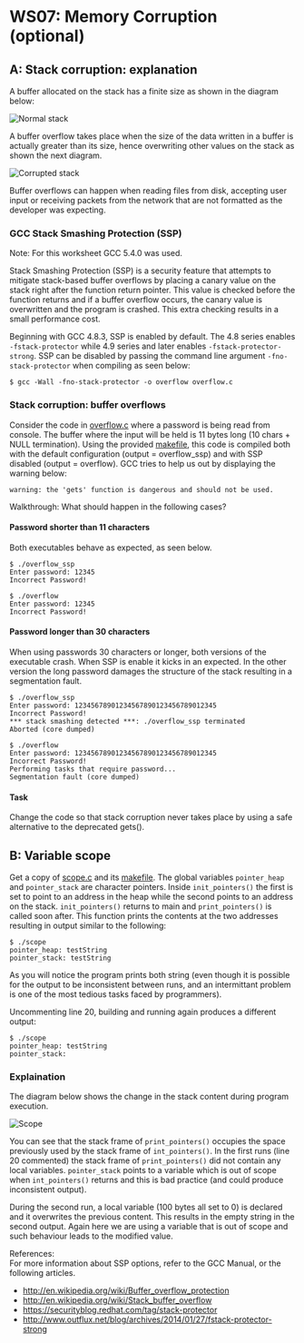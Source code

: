 # WS07: Memory Corruption (optional)

## A: Stack corruption: explanation

A buffer allocated on the stack has a finite size as shown in the diagram below:

![Normal stack](./images/ws7_1.png "Normal Stack")

A buffer overflow takes place when the size of the data written in a buffer is actually greater than its size, hence overwriting other values on the stack as shown the next diagram.

![Corrupted stack](./images/ws7_2.png "Corrupted Stack")

Buffer overflows can happen when reading files from disk, accepting user input or receiving packets from the network that are not formatted as the developer was expecting.

### GCC Stack Smashing Protection (SSP)
Note: For this worksheet GCC 5.4.0 was used.

Stack Smashing Protection (SSP) is a security feature that attempts to mitigate stack-based buffer overflows by placing a canary value on the stack right after the function return pointer. This value is checked before the function returns and if a buffer overflow occurs, the canary value is overwritten and the program is crashed. This extra checking results in a small performance cost.

Beginning with GCC 4.8.3, SSP is enabled by default. The 4.8 series enables ```-fstack-protector``` while 4.9 series and later enables ```-fstack-protector-strong```. SSP can be disabled by passing the command line argument ```-fno-stack-protector``` when compiling as seen below:

```$ gcc -Wall -fno-stack-protector -o overflow overflow.c```

### Stack corruption: buffer overflows 
Consider the code in [overflow.c](./7a/overflow.c) where a password is being read from console. The buffer where the input will be held is 11 bytes long (10 chars + NULL termination). Using the provided [makefile](./7a/makefile), this code is compiled both with the default configuration (output = overflow_ssp) and with SSP disabled (output = overflow). GCC tries to help us out by displaying the warning below:

```warning: the 'gets' function is dangerous and should not be used.```

Walkthrough: What should happen in the following cases?

#### Password shorter than 11 characters
Both executables behave as expected, as seen below.
```
$ ./overflow_ssp
Enter password: 12345
Incorrect Password!

$ ./overflow
Enter password: 12345
Incorrect Password!
```
#### Password longer than 30 characters
When using passwords 30 characters or longer, both versions of the executable crash. When SSP is enable it kicks in an expected. In the other version the long password damages the structure of the stack resulting in a segmentation fault.
```
$ ./overflow_ssp
Enter password: 12345678901234567890123456789012345
Incorrect Password!
*** stack smashing detected ***: ./overflow_ssp terminated
Aborted (core dumped)

$ ./overflow
Enter password: 12345678901234567890123456789012345
Incorrect Password!
Performing tasks that require password...
Segmentation fault (core dumped)
```
#### Task
Change the code so that stack corruption never takes place by using a safe alternative to the deprecated gets().

## B: Variable scope
Get a copy of [scope.c](./7b/scope.c) and its [makefile](./7b/makefile). The global variables ```pointer_heap``` and ```pointer_stack``` are character pointers. Inside ```init_pointers()``` the first is set to point to an address in the heap while the second points to an address on the stack. ```init_pointers()``` returns to main and ```print_pointers()``` is called soon after. This function prints the contents at the two addresses resulting in output similar to the following:
```
$ ./scope 
pointer_heap: testString 
pointer_stack: testString 
```
As you will notice the program prints both string (even though it is possible for the output to be inconsistent between runs, and an intermittant problem  is one of the most tedious tasks faced by programmers). 

Uncommenting line 20, building and running again produces a different output:
```
$ ./scope 
pointer_heap: testString 
pointer_stack:
```
### Explaination
The diagram below shows the change in the stack content during program execution.

![Scope](./images/scope.png "Scope")

You can see that the stack frame of ```print_pointers()``` occupies the space previously used by the stack frame of ```int_pointers()```. In the first runs (line 20 commented) the stack frame of ```print_pointers()``` did not contain any local variables. ```pointer_stack``` points to a variable which is out of scope when ```int_pointers()``` returns and this is bad practice (and could produce inconsistent output).

During the second run, a local variable (100 bytes all set to 0) is declared and it overwrites the previous content. This results in the empty string in the second output. Again here we are using a variable that is out of scope and such behaviour leads to the modified value.


References:  
For more information about SSP options, refer to the GCC Manual, or the following articles.
* http://en.wikipedia.org/wiki/Buffer_overflow_protection
* http://en.wikipedia.org/wiki/Stack_buffer_overflow
* https://securityblog.redhat.com/tag/stack-protector
* http://www.outflux.net/blog/archives/2014/01/27/fstack-protector-strong
